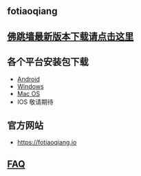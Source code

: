 ## fotiaoqiang
## <a href="https://github.com/getfotiaoqiang/download/releases"> 佛跳墙最新版本下载请点击这里 </a>
## 各个平台安装包下载
- <a href="https://github.com/getfotiaoqiang/download/releases/download/v2.0.5/fotiaoqiangv2.0.5.apk"> Android </a>
- <a href="https://github.com/getfotiaoqiang/download/releases/download/v2.0.5/fotiaoqiang-win32-2.0.5-install.zip"> Windows </a>
- <a href="https://github.com/getfotiaoqiang/download/releases/download/v2.0.5/fotiaoqiang_darwin_macosv2.0.5_install.dmg"> Mac OS </a>
- IOS 敬请期待
## 官方网站
- https://fotiaoqiang.io
## <a href="https://github.com/getfotiaoqiang/fotiaoqiang/wiki/FAQ">FAQ</a>

